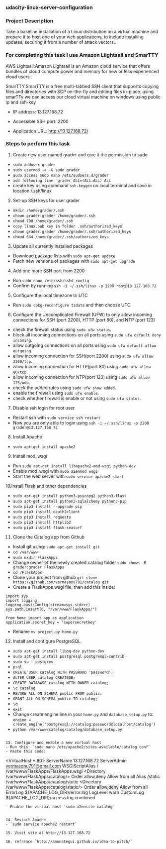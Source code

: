 ### udacity-linux-server-configuration

### Project Description

Take a baseline installation of a Linux distribution on a virtual machine and prepare it to host one of your web applications, to include installing updates, securing it from a number of attack vectors..

### For completing this task I use Amazon Liightsail and SmarTTY

AWS Lightsail:Amazon Lightsail is an Amazon cloud service that offers bundles of cloud compute power and memory for new or less experienced cloud users.

SmarTTY:SmarTTY is a free multi-tabbed SSH client that supports copying files and directories with SCP on-the-fly and editing files in-place.
using smarTTy we can access our cloud virtual machine on windows using public ip and ssh-key 

- IP address: 13.127.168.72

- Accessible SSH port: 2200

- Application URL: http://13.127.168.72/

### Steps to perform this task

1. Create new user named grader and give it the permission to sudo
  - `sudo adduser grader`
  - `sudo usermod -a -G sudo grader`
  - `sudo access sudo nano /etc/sudoers.d/grader`
  - `add following line  grader ALL=(ALL:ALL) ALL`
  -  create key using command `ssh-keygen` on local terminal and save in location /.ssh/linux
 
2. Set-up SSH keys for user grader
  - `mkdir /home/grader/.ssh`
  - `chown grader:grader /home/grader/.ssh`
  - `chmod 700 /home/grader/.ssh`
  - `copy linux.pub key in folder .ssh/authorized_keys`
  - `chown grader:grader /home/grader/.ssh/authorized_keys`
  - `chmod 644 /home/grader/.ssh/authorized_keys`

3. Update all currently installed packages
  - Download package lists with `sudo apt-get update`
  - Fetch new versions of packages with `sudo apt-get upgrade`

4. Add one more SSH port from 2200
  - Run `sudo nano /etc/ssh/sshd_config`
  - Confirm by running `ssh -i ~/.ssh/linux -p 2200 root@13.127.168.72`
  
5. Configure the local timezone to UTC
  - Run `sudo dpkg-reconfigure tzdata` and then choose UTC
 
6. Configure the Uncomplicated Firewall (UFW) to only allow incoming connections for SSH (port 2200), HTTP (port 80), and NTP (port 123)
  - check the firewall status using `sudo ufw status`.
  - block all incoming connections on all ports using `sudo ufw default deny incoming`.
  - allow outgoing connections on all ports using `sudo ufw default allow outgoing`.
  - allow incoming connection for SSH(port 2200) using `sudo ufw allow 2200/tcp`.
  - allow incoming connection for HTTP(port 80) using `sudo ufw allow 80/tcp`.
  - allow incoming connection for NTP(port 123) using `sudo ufw allow 123/udp`.
  - check the added rules using `sudo ufw show added`.
  - enable the firewall using `sudo ufw enable`.
  - check whether firewall is enable or not using `sudo ufw status`.

7. Disable ssh login for root user
  - Restart ssh with `sudo service ssh restart`
  - Now you are only able to login using `ssh -i ~/.ssh/linux -p 2200 grader@13.127.168.72`
 
8. Install Apache
  - `sudo apt-get install apache2`

9. Install mod_wsgi
  - Run `sudo apt-get install libapache2-mod-wsgi python-dev`
  - Enable mod_wsgi with `sudo a2enmod wsgi`
  - Start the web server with `sudo service apache2 start`

10.Install Flask and other dependencies
  - `sudo apt-get install python3-psycopg2 python3-flask`
  - `sudo apt-get install python3-sqlalchemy python3-pip`
  - `sudo pip3 install --upgrade pip`
  - `sudo pip3 install oauth2client`
  - `sudo pip3 install requests`
  - `sudo pip3 install httplib2`
  - `sudo pip3 install flask-seasurf`
11. Clone the Catalog app from Github
  - Install git using: `sudo apt-get install git`
  - `cd /var/www`
  - `sudo mkdir FlaskApps`
  - Change owner of the newly created catalog folder `sudo chown -R grader:grader FlaskApps`
  - `cd /FlaskApps`
  - Clone your project from github `git clone https://github.com/vermasonu791/catalog.git`
  - Create a FlaskApps.wsgi file, then add this inside:
  ```
  import sys
  import logging
  logging.basicConfig(stream=sys.stderr)
  sys.path.insert(0, "/var/www/FlaskApps/")
  
  from home import app as application
  application.secret_key = 'supersecretkey'
  ```
  - Rename `mv project.py home.py`

  
12. Install and configure PostgreSQL
  - `sudo apt-get install libpq-dev python-dev`
  - `sudo apt-get install postgresql postgresql-contrib`
  - `sudo su - postgres`
  - `psql`
  - `CREATE USER catalog WITH PASSWORD 'password';`
  - `ALTER USER catalog CREATEDB;`
  - `CREATE DATABASE catalog WITH OWNER catalog;`
  - `\c catalog`
  - `REVOKE ALL ON SCHEMA public FROM public;`
  - `GRANT ALL ON SCHEMA public TO catalog;`
  - `\q`
  - `exit`
  - Change create engine line in your `home.py` and `database_setup.py` to: 
  `engine = create_engine('postgresql://catalog:password@localhost/catalog')`
  - `python /var/www/catalog/catalog/database_setup.py`
  ```  

13. Configure and enable a new virtual host
  - Run this: `sudo nano /etc/apache2/sites-available/catalog.conf`
  - Paste this code: 
  ```
  <VirtualHost *:80>
      ServerName 13.127.168.72
      ServerAdmin vermasonu791@gmail.com
      WSGIScriptAlias / /var/www/FlaskApps/FlaskApps.wsgi
    <Directory /var/www/FlaskApps/catalog/>
	  Order allow,deny
	  Allow from all
    </Directory>
    Alias /static /var/www/FlaskApps/catalog/static
    <Directory /var/www/FlaskApps/catalog/static/>
	    Order allow,deny
	    Allow from all
    </Directory>
    ErrorLog ${APACHE_LOG_DIR}/error.log
    LogLevel warn
    CustomLog ${APACHE_LOG_DIR}/access.log combined
  </VirtualHost>
  ```
  - Enable the virtual host `sudo a2ensite catalog`


14. Restart Apache 
  - `sudo service apache2 restart`
 
15. Visit site at http://13.127.168.72

16. refrence `http://amunategui.github.io/idea-to-pitch/`